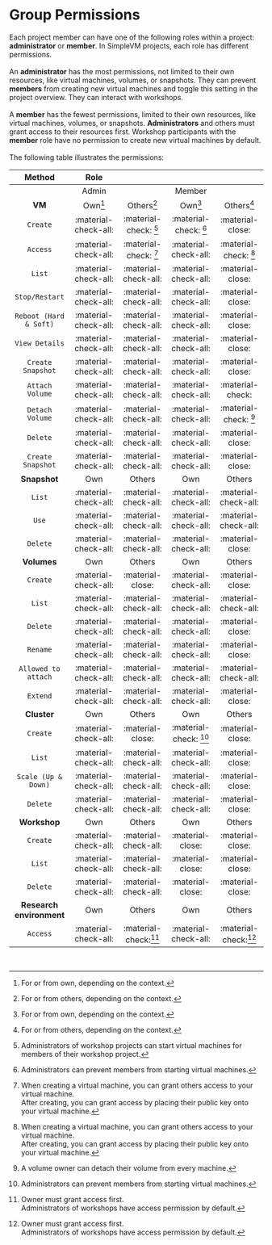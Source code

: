 # Group Permissions

Each project member can have one of the following roles within a project: **administrator** or **member**.
In SimpleVM projects, each role has different permissions.
<br>
<br>
An **administrator** has the most permissions, not limited to their own resources, like virtual machines, volumes,
or snapshots. They can prevent **members** from creating new virtual machines and toggle this setting in the
project overview. They can interact with workshops.
<br>
<br>
A **member** has the fewest permissions, limited to their own resources, like virtual machines, volumes, or snapshots.
**Administrators** and others must grant access to their resources first.
Workshop participants with the **member** role have no permission to create new virtual machines by default.
<br>
<br>
The following table illustrates the permissions:

|          Method          |         Role         |                       |                       |                       |
|:------------------------:|:--------------------:|:---------------------:|:---------------------:|:---------------------:|
|                          |        Admin         |                       |        Member         |                       |
|          **VM**          |       Own[^1]        |      Others[^2]       |        Own[^1]        |      Others[^2]       |
|         `Create`         | :material-check-all: | :material-check: [^3] | :material-check: [^4] |   :material-close:    |
|         `Access`         | :material-check-all: | :material-check: [^7] | :material-check-all:  | :material-check: [^7] |
|          `List`          | :material-check-all: | :material-check-all:  | :material-check-all:  |   :material-close:    |
|      `Stop/Restart`      | :material-check-all: | :material-check-all:  | :material-check-all:  |   :material-close:    |
|  `Reboot (Hard & Soft)`  | :material-check-all: | :material-check-all:  | :material-check-all:  |   :material-close:    |
|      `View Details`      | :material-check-all: | :material-check-all:  | :material-check-all:  |   :material-close:    |
|    `Create Snapshot`     | :material-check-all: | :material-check-all:  | :material-check-all:  |   :material-close:    |
|     `Attach Volume`      | :material-check-all: | :material-check-all:  | :material-check-all:  |   :material-check:    |
|     `Detach Volume`      | :material-check-all: | :material-check-all:  | :material-check-all:  | :material-check: [^5] |
|         `Delete`         | :material-check-all: | :material-check-all:  | :material-check-all:  |   :material-close:    |
|    `Create Snapshot`     | :material-check-all: | :material-check-all:  | :material-check-all:  |   :material-close:    |
|       **Snapshot**       |         Own          |        Others         |          Own          |        Others         |
|          `List`          | :material-check-all: | :material-check-all:  | :material-check-all:  | :material-check-all:  |
|          `Use`           | :material-check-all: | :material-check-all:  | :material-check-all:  | :material-check-all:  |
|         `Delete`         | :material-check-all: | :material-check-all:  | :material-check-all:  |   :material-close:    |
|       **Volumes**        |         Own          |        Others         |          Own          |        Others         |
|         `Create`         | :material-check-all: |   :material-close:    | :material-check-all:  |   :material-close:    |
|          `List`          | :material-check-all: | :material-check-all:  | :material-check-all:  | :material-check-all:  |
|         `Delete`         | :material-check-all: | :material-check-all:  | :material-check-all:  |   :material-close:    |
|         `Rename`         | :material-check-all: | :material-check-all:  | :material-check-all:  |   :material-close:    |
|   `Allowed to attach`    | :material-check-all: | :material-check-all:  | :material-check-all:  | :material-check-all:  |
|         `Extend`         | :material-check-all: | :material-check-all:  | :material-check-all:  |   :material-close:    |
|       **Cluster**        |         Own          |        Others         |          Own          |        Others         |
|         `Create`         | :material-check-all: |   :material-close:    | :material-check: [^4] |   :material-close:    |
|          `List`          | :material-check-all: | :material-check-all:  | :material-check-all:  |   :material-close:    |
|   `Scale (Up & Down)`    | :material-check-all: | :material-check-all:  | :material-check-all:  |   :material-close:    |
|         `Delete`         | :material-check-all: | :material-check-all:  | :material-check-all:  |   :material-close:    |
|       **Workshop**       |         Own          |        Others         |          Own          |        Others         |
|         `Create`         | :material-check-all: | :material-check-all:  |   :material-close:    |   :material-close:    |
|          `List`          | :material-check-all: | :material-check-all:  |   :material-close:    |   :material-close:    |
|         `Delete`         | :material-check-all: | :material-check-all:  |   :material-close:    |   :material-close:    |
| **Research environment** |         Own          |        Others         |          Own          |        Others         |
|         `Access`         | :material-check-all: | :material-check:[^6]  | :material-check-all:  | :material-check:[^6]  |

<br>

[^1]:
    For or from own, depending on the context.
[^2]:
    For or from others, depending on the context.
[^3]:
    Administrators of workshop projects can start virtual machines for members of their workshop project. 
[^4]:
    Administrators can prevent members from starting virtual machines.   
[^5]:
    A volume owner can detach their volume from every machine.
[^6]:
    Owner must grant access first.<br>
    Administrators of workshops have access permission by default.
[^7]:
    When creating a virtual machine, you can grant others access to your virtual machine.<br>
    After creating, you can grant access by placing their public key onto your virtual machine.
